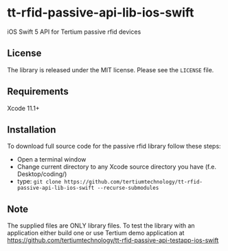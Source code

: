 # tt-rfid-passive-api-lib-ios-swift
iOS Swift 5 API for Tertium passive rfid devices

## License
The library is released under the MIT license. Please see the `LICENSE` file.

## Requirements
Xcode 11.1+

## Installation
To download full source code for the passive rfid library follow these steps:

- Open a terminal window
- Change current directory to any Xcode source directory you have (f.e. Desktop/coding/)
- type: ```git clone https://github.com/tertiumtechnology/tt-rfid-passive-api-lib-ios-swift --recurse-submodules```

## Note
The supplied files are ONLY library files. To test the library with an application either build one or use Tertium demo application at https://github.com/tertiumtechnology/tt-rfid-passive-api-testapp-ios-swift

